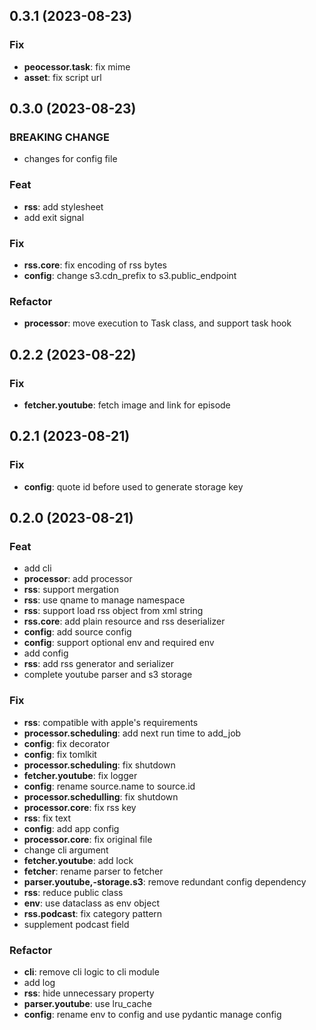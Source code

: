 ## 0.3.1 (2023-08-23)

### Fix

- **peocessor.task**: fix mime
- **asset**: fix script url

## 0.3.0 (2023-08-23)

### BREAKING CHANGE

- changes for config file

### Feat

- **rss**: add stylesheet
- add exit signal

### Fix

- **rss.core**: fix encoding of rss bytes
- **config**: change s3.cdn_prefix to s3.public_endpoint

### Refactor

- **processor**: move execution to Task class, and support task hook

## 0.2.2 (2023-08-22)

### Fix

- **fetcher.youtube**: fetch image and link for episode

## 0.2.1 (2023-08-21)

### Fix

- **config**: quote id before used to generate storage key

## 0.2.0 (2023-08-21)

### Feat

- add cli
- **processor**: add processor
- **rss**: support mergation
- **rss**: use qname to manage namespace
- **rss**: support load rss object from xml string
- **rss.core**: add plain resource and rss deserializer
- **config**: add source config
- **config**: support optional env and required env
- add config
- **rss**: add rss generator and serializer
- complete youtube parser and s3 storage

### Fix

- **rss**: compatible with apple's requirements
- **processor.scheduling**: add next run time to add_job
- **config**: fix decorator
- **config**: fix tomlkit
- **processor.scheduling**: fix shutdown
- **fetcher.youtube**: fix logger
- **config**: rename source.name to source.id
- **processor.schedulling**: fix shutdown
- **processor.core**: fix rss key
- **rss**: fix text
- **config**: add app config
- **processor.core**: fix original file
- change cli argument
- **fetcher.youtube**: add lock
- **fetcher**: rename parser to fetcher
- **parser.youtube,-storage.s3**: remove redundant config dependency
- **rss**: reduce public class
- **env**: use dataclass as env object
- **rss.podcast**: fix category pattern
- supplement podcast field

### Refactor

- **cli**: remove cli logic to cli module
- add log
- **rss**: hide unnecessary property
- **parser.youtube**: use lru_cache
- **config**: rename env to config and use pydantic manage config
